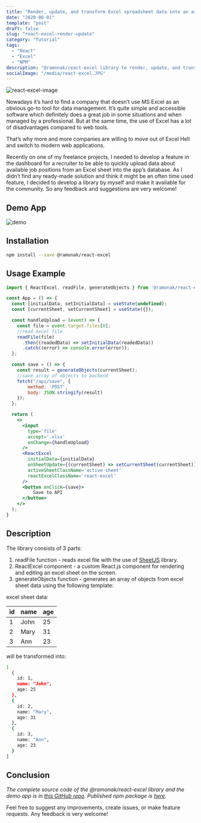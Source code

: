 ```yaml
---
title: "Render, update, and transform Excel spreadsheet data into an array of objects using React.js"
date: "2020-06-01"
template: "post"
draft: false
slug: "react-excel-render-update"
category: "Tutorial"
tags:
  - "React"
  - "Excel"
  - "NPM"
description: "@ramonak/react-excel library to render, update, and transform Excel spreadsheet data into an array of objects using React.js"
socialImage: "/media/react-excel.JPG"
---
```


![react-excel-image](/media/react-excel.JPG)

Nowadays it’s hard to find a company that doesn’t use MS Excel as an obvious go-to tool for data management. It’s quite simple and accessible software which definitely does a great job in some situations and when managed by a professional. But at the same time, the use of Excel has a lot of disadvantages compared to web tools.

That’s why more and more companies are willing to move out of Excel Hell and switch to modern web applications.

Recently on one of my freelance projects, I needed to develop a feature in the dashboard for a recruiter to be able to quickly upload data about available job positions from an Excel sheet into the app’s database. As I didn’t find any ready-made solution and think it might be an often time used feature, I decided to develop a library by myself and make it available for the community. So any feedback and suggestions are very welcome!

## Demo App

![demo](https://i.ibb.co/Qm3QPhb/react-excel-demo.gif)

## Installation

```bash
npm install --save @ramonak/react-excel
```

## Usage Example

```jsx
import { ReactExcel, readFile, generateObjects } from '@ramonak/react-excel';

const App = () => {
  const [initialData, setInitialData] = useState(undefined);
  const [currentSheet, setCurrentSheet] = useState({});

  const handleUpload = (event) => {
    const file = event.target.files[0];
    //read excel file
    readFile(file)
      .then((readedData) => setInitialData(readedData))
      .catch((error) => console.error(error));
  };

  const save = () => {
    const result = generateObjects(currentSheet);
    //save array of objects to backend
    fetch("/api/save", {
        method: 'POST',
        body: JSON.stringify(result)
    });
  };

  return (
    <>
      <input
        type='file'
        accept='.xlsx'
        onChange={handleUpload}
      />
      <ReactExcel
        initialData={initialData}
        onSheetUpdate={(currentSheet) => setCurrentSheet(currentSheet)}
        activeSheetClassName='active-sheet'
        reactExcelClassName='react-excel'
      />
      <button onClick={save}>
          Save to API
      </button>
    </>
  );
}
```

## Description

The library consists of 3 parts:

1. readFile function - reads excel file with the use of [SheetJS](https://github.com/sheetjs/sheetjs) library.
2. ReactExcel component - a custom React.js component for rendering and editing an excel sheet on the screen.
3. generateObjects function - generates an array of objects from excel sheet data using the following template:

excel sheet data:

| id | name | age |
|---|---|---|
|1| John | 25|
|2| Mary | 31 |
|3| Ann | 23 |

will be transformed into:

```bash
[
  {
    id: 1,
    name: "John",
    age: 25
  },
  {
    id: 2,
    name: "Mary",
    age: 31
  },
  {
    id: 3,
    name: "Ann",
    age: 23
  }
]
```

## Conclusion

*The complete source code of the @ramonak/react-excel library and the demo app is in [this GitHub repo](https://github.com/KaterinaLupacheva/react-excel). Published npm package is [here](https://www.npmjs.com/package/@ramonak/react-excel).*

Feel free to suggest any improvements, create issues, or make feature requests. Any feedback is very welcome!
